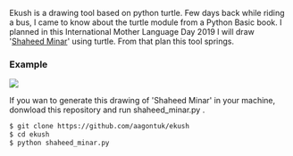 Ekush is a drawing tool based on python turtle. Few days back while riding a bus, I came to know about the turtle module from a Python Basic book. I planned in this International Mother Language Day 2019 I will draw '[Shaheed Minar](https://en.wikipedia.org/wiki/Shaheed_Minar,_Dhaka)' using turtle. From that plan this tool springs.

### Example ###
![](shaheed_minar.gif)

If you wan to generate this drawing of 'Shaheed Minar' in your machine, donwload this repository and run shaheed_minar.py .
```sh
$ git clone https://github.com/aagontuk/ekush
$ cd ekush
$ python shaheed_minar.py
```
